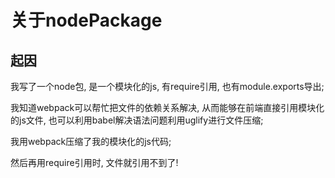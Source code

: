 # 关于nodePackage

## 起因

我写了一个node包, 是一个模块化的js,  有require引用, 也有module.exports导出;

我知道webpack可以帮忙把文件的依赖关系解决, 从而能够在前端直接引用模块化的js文件, 也可以利用babel解决语法问题利用uglify进行文件压缩;

我用webpack压缩了我的模块化的js代码;

然后再用require引用时, 文件就引用不到了!